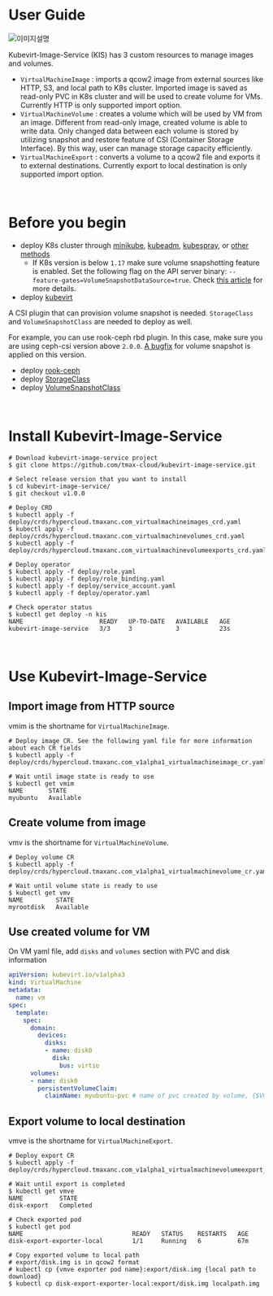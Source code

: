 # User Guide

![이미지설명](assets/kubevirt_image_service.png)

Kubevirt-Image-Service (KIS) has 3 custom resources to manage images and volumes. 

- `VirtualMachineImage` : imports a qcow2 image from external sources like HTTP, S3, and local path to K8s cluster. Imported image is saved as read-only PVC in K8s cluster and will be used to create volume for VMs. Currently HTTP is only supported import option.
- `VirtualMachineVolume` : creates a volume which will be used by VM from an image. Different from read-only image, created volume is able to write data. Only changed data between each volume is stored by utilizing snapshot and restore feature of CSI (Container Storage Interface). By this way, user can manage storage capacity efficiently. 
- `VirtualMachineExport` : converts a volume to a qcow2 file and exports it to external destinations. Currently export to local destination is only supported import option.

<br>

# Before you begin

- deploy K8s cluster through [minikube](https://kubernetes.io/docs/tasks/tools/install-minikube/), [kubeadm](https://kubernetes.io/docs/setup/production-environment/tools/kubeadm/install-kubeadm/), [kubespray](https://kubernetes.io/docs/setup/production-environment/tools/kubespray/), or [other methods](https://kubernetes.io/docs/setup/)
  - If K8s version is below `1.17` make sure volume snapshotting feature is enabled. Set the following flag on the API server binary: `--feature-gates=VolumeSnapshotDataSource=true`. Check [this article](https://kubernetes.io/blog/2018/10/09/introducing-volume-snapshot-alpha-for-kubernetes/#kubernetes-snapshots-requirements) for more details.
- deploy [kubevirt](https://kubevirt.io/pages/cloud.html)

A CSI plugin that can provision volume snapshot is needed. `StorageClass` and `VolumeSnapshotClass` are needed to deploy as well. 

For example, you can use rook-ceph rbd plugin. In this case, make sure you are using ceph-csi version above `2.0.0`. [A bugfix](https://github.com/rook/rook/issues/4624) for volume snapshot is applied on this version.

- deploy [rook-ceph](https://rook.github.io/docs/rook/master/ceph-quickstart.html)
- deploy [StorageClass](https://github.com/rook/rook/blob/master/cluster/examples/kubernetes/ceph/csi/rbd/storageclass.yaml)
- deploy [VolumeSnapshotClass](https://github.com/rook/rook/blob/master/cluster/examples/kubernetes/ceph/csi/rbd/snapshotclass.yaml)

<br>

# Install Kubevirt-Image-Service

``` shell
# Download kubevirt-image-service project 
$ git clone https://github.com/tmax-cloud/kubevirt-image-service.git

# Select release version that you want to install
$ cd kubevirt-image-service/
$ git checkout v1.0.0

# Deploy CRD
$ kubectl apply -f deploy/crds/hypercloud.tmaxanc.com_virtualmachineimages_crd.yaml
$ kubectl apply -f deploy/crds/hypercloud.tmaxanc.com_virtualmachinevolumes_crd.yaml
$ kubectl apply -f deploy/crds/hypercloud.tmaxanc.com_virtualmachinevolumeexports_crd.yaml

# Deploy operator
$ kubectl apply -f deploy/role.yaml
$ kubectl apply -f deploy/role_binding.yaml
$ kubectl apply -f deploy/service_account.yaml
$ kubectl apply -f deploy/operator.yaml

# Check operator status
$ kubectl get deploy -n kis 
NAME                     READY   UP-TO-DATE   AVAILABLE   AGE
kubevirt-image-service   3/3     3            3           23s
```

<br>

# Use Kubevirt-Image-Service

## Import image from HTTP source

vmim is the shortname for `VirtualMachineImage`.

``` shell
# Deploy image CR. See the following yaml file for more information about each CR fields
$ kubectl apply -f deploy/crds/hypercloud.tmaxanc.com_v1alpha1_virtualmachineimage_cr.yaml

# Wait until image state is ready to use
$ kubectl get vmim
NAME       STATE
myubuntu   Available
```

## Create volume from image

vmv is the shortname for `VirtualMachineVolume`.

``` shell
# Deploy volume CR
$ kubectl apply -f deploy/crds/hypercloud.tmaxanc.com_v1alpha1_virtualmachinevolume_cr.yaml

# Wait until volume state is ready to use
$ kubectl get vmv
NAME         STATE
myrootdisk   Available
```

## Use created volume for VM 

On VM yaml file, add `disks` and `volumes` section with PVC and disk information

``` yaml
apiVersion: kubevirt.io/v1alpha3
kind: VirtualMachine
metadata:
  name: vm
spec:
  template:
    spec:
      domain:
        devices:
          disks:
          - name: disk0
            disk:
              bus: virtio
      volumes:
      - name: disk0
        persistentVolumeClaim:
          claimName: myubuntu-pvc # name of pvc created by volume, {$VmvName}-vmv-pvc
```

## Export volume to local destination

vmve is the shortname for `VirtualMachineExport`.

``` shell
# Deploy export CR
$ kubectl apply -f deploy/crds/hypercloud.tmaxanc.com_v1alpha1_virtualmachinevolumeexport_cr.yaml

# Wait until export is completed
$ kubectl get vmve
NAME          STATE
disk-export   Completed

# Check exported pod
$ kubectl get pod
NAME                              READY   STATUS    RESTARTS   AGE
disk-export-exporter-local        1/1     Running   6          67m

# Copy exported volume to local path
# export/disk.img is in qcow2 format
# kubectl cp {vmve exporter pod name}:export/disk.img {local path to download}
$ kubectl cp disk-export-exporter-local:export/disk.img localpath.img
```
